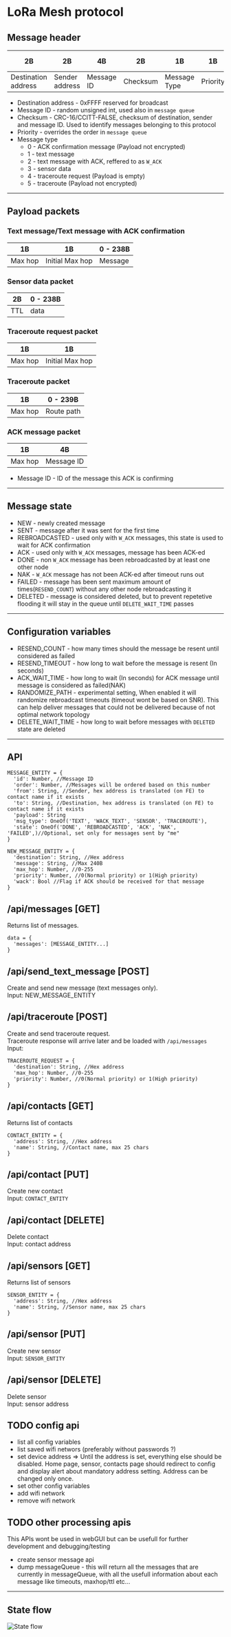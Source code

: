 # LoRa Mesh protocol


## Message header
| 2B | 2B | 4B | 2B | 1B | 1B | 0 - 240B |
|----|----|----|----|----|----|----|
|Destination address|Sender address|Message ID|Checksum|Message Type|Priority|Payload|

* Destination address - 0xFFFF reserved for broadcast
* Message ID - random unsigned int, used also in `message queue`
* Checksum - CRC-16/CCITT-FALSE, checksum of destination, sender and message ID. Used to identify messages belonging to this protocol
* Priority - overrides the order in `message queue`
* Message type
  * 0 - ACK confirmation message (Payload not encrypted)
  * 1 - text message
  * 2 - text message with ACK, reffered to as `W_ACK`
  * 3 - sensor data
  * 4 - traceroute request (Payload is empty)
  * 5 - traceroute (Payload not encrypted)

---

## Payload packets

### Text message/Text message with ACK confirmation

| 1B | 1B | 0 - 238B |
|----|----|----|
|Max hop|Initial Max hop|Message|

### Sensor data packet

| 2B | 0 - 238B |
|----|----|
|TTL|data|

### Traceroute request packet

| 1B | 1B |
|----|----|
|Max hop|Initial Max hop|

### Traceroute packet

| 1B | 0 - 239B |
|----|----|
|Max hop|Route path|

### ACK message packet

| 1B | 4B |
|----|----|
|Max hop|Message ID|

* Message ID - ID of the message this ACK is confirming

---

## Message state

* NEW - newly created message
* SENT - message after it was sent for the first time
* REBROADCASTED - used only with `W_ACK` messages, this state is used to wait for ACK confirmation
* ACK - used only with `W_ACK` messages, message has been ACK-ed
* DONE - non `W_ACK` message has been rebroadcasted by at least one other node
* NAK - `W_ACK` message has not been ACK-ed after timeout runs out
* FAILED - message has been sent maximum amount of times(`RESEND_COUNT`) without any other node rebroadcasting it
* DELETED - message is considered deleted, but to prevent repetetive flooding it will stay in the queue until `DELETE_WAIT_TIME` passes

---

## Configuration variables

* RESEND_COUNT - how many times should the message be resent until considered as failed
* RESEND_TIMEOUT - how long to wait before the message is resent (In seconds)
* ACK_WAIT_TIME - how long to wait (In seconds) for ACK message until message is considered as failed(NAK)
* RANDOMIZE_PATH - experimental setting, When enabled it will randomize rebroadcast timeouts (timeout wont be based on SNR). This can help deliver messages that could not be delivered because of not optimal network topology
* DELETE_WAIT_TIME - how long to wait before messages with `DELETED` state are deleted

---

## API

```
MESSAGE_ENTITY = {
  'id': Number, //Message ID
  'order': Number, //Messages will be ordered based on this number
  'from': String, //Sender, hex address is translated (on FE) to contact name if it exists
  'to': String, //Destination, hex address is translated (on FE) to contact name if it exists
  'payload': String
  'msg_type': OneOf('TEXT', 'WACK_TEXT', 'SENSOR', 'TRACEROUTE'),
  'state': OneOf('DONE', 'REBROADCASTED', 'ACK', 'NAK', 'FAILED',)//Optional, set only for messages sent by "me"
}
```
```
NEW_MESSAGE_ENTITY = {
  'destination': String, //Hex address
  'message': String, //Max 240B
  'max_hop': Number, //0-255
  'priority': Number, //0(Normal priority) or 1(High priority)
  'wack': Bool //Flag if ACK should be received for that message
}
```

## /api/messages [GET]

Returns list of messages.
```
data = {
  'messages': [MESSAGE_ENTITY...]
}
```

## /api/send_text_message [POST]

Create and send new message (text messages only).  
Input: NEW_MESSAGE_ENTITY

## /api/traceroute [POST]

Create and send traceroute request.  
Traceroute response will arrive later and be loaded with `/api/messages`  
Input:
```
TRACEROUTE_REQUEST = {
  'destination': String, //Hex address
  'max_hop': Number, //0-255
  'priority': Number, //0(Normal priority) or 1(High priority)
}
```

## /api/contacts [GET]

Returns list of contacts
```
CONTACT_ENTITY = {
  'address': String, //Hex address
  'name': String, //Contact name, max 25 chars
}
```

## /api/contact [PUT]

Create new contact  
Input: `CONTACT_ENTITY`

## /api/contact [DELETE]

Delete contact  
Input: contact address

## /api/sensors [GET]

Returns list of sensors

```
SENSOR_ENTITY = {
  'address': String, //Hex address
  'name': String, //Sensor name, max 25 chars
}
```

## /api/sensor [PUT]

Create new sensor  
Input: `SENSOR_ENTITY`

## /api/sensor [DELETE]

Delete sensor  
Input: sensor address

## TODO config api

* list all config variables
* list saved wifi networs (preferably without passwords ?)
* set device address => Until the address is set, everything else should be disabled. Home page, sensor, contacts page should redirect to config and display alert about mandatory address setting. Address can be changed only once.
* set other config variables
* add wifi network
* remove wifi network

## TODO other processing apis
This APIs wont be used in webGUI but can be usefull for further development and debugging/testing
* create sensor message api
* dump messageQueue - this will return all the messages that are currently in messageQueue, with all the usefull information about each message like timeouts, maxhop/ttl etc...



---

## State flow

![State flow](state_flow.png)
